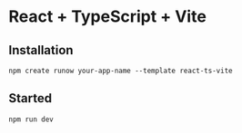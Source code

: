 # React + TypeScript + Vite

## Installation

```shell
npm create runow your-app-name --template react-ts-vite
```

## Started

```shell
npm run dev
```